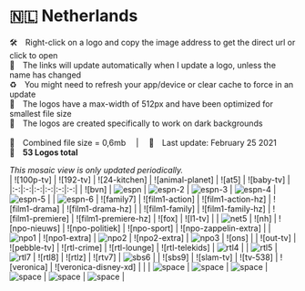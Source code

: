 🇳🇱 Netherlands
===============
🛠 Right-click on a logo and copy the image address to get the direct url or click to open  
🔗 The links will update automatically when I update a logo, unless the name has changed  
♻️ You might need to refresh your app/device or clear cache to force in an update  
📐 The logos have a max-width of 512px and have been optimized for smallest file size  
🖤 The logos are created specifically to work on dark backgrounds  
   
💾 Combined file size = 0,6mb  |  📅 Last update: February 25 2021  
🎨 __53 Logos total__ 
   
   
*This mosaic view is only updated periodically.*  
| ![100p-tv] | ![192-tv] | ![24-kitchen] | ![animal-planet] | ![at5] | ![baby-tv] |
|:-:|:-:|:-:|:-:|:-:|:-:|
| ![bvn] | ![espn] | ![espn-2] | ![espn-3] | ![espn-4] | ![espn-5] |
| ![espn-6] | ![family7] | ![film1-action] | ![film1-action-hz] | ![film1-drama] | ![film1-drama-hz] |
| ![film1-family] | ![film1-family-hz] | ![film1-premiere] | ![film1-premiere-hz] | ![fox] | ![l1-tv] |
| ![net5] | ![nh] | ![npo-nieuws] | ![npo-politiek] | ![npo-sport] | ![npo-zappelin-extra] |
| ![npo1] | ![npo1-extra] | ![npo2] | ![npo2-extra] | ![npo3] | ![ons] |
| ![out-tv] | ![pebble-tv] | ![rtl-crime] | ![rtl-lounge] | ![rtl-telekids] | ![rtl4] |
| ![rtl5] | ![rtl7] | ![rtl8] | ![rtlz] | ![rtv7] | ![sbs6] |
| ![sbs9] | ![slam-tv] | ![tv-538] | ![veronica] | ![veronica-disney-xd] |  |
| ![space] | ![space] | ![space] | ![space] | ![space] | ![space] |

[espn]:https://raw.githubusercontent.com/Tapiosinn/tv-logos/master/countries/netherlands/espn-nl.png
[espn-2]:https://raw.githubusercontent.com/Tapiosinn/tv-logos/master/countries/netherlands/espn-2-nl.png
[espn-3]:https://raw.githubusercontent.com/Tapiosinn/tv-logos/master/countries/netherlands/espn-3-nl.png
[espn-4]:https://raw.githubusercontent.com/Tapiosinn/tv-logos/master/countries/netherlands/espn-4-nl.png
[espn-5]:https://raw.githubusercontent.com/Tapiosinn/tv-logos/master/countries/netherlands/espn-5-nl.png
[espn-6]:https://raw.githubusercontent.com/Tapiosinn/tv-logos/master/countries/netherlands/espn-6-nl.png
[net5]:https://raw.githubusercontent.com/Tapiosinn/tv-logos/master/countries/netherlands/net5-nl.png
[npo1]:https://raw.githubusercontent.com/Tapiosinn/tv-logos/master/countries/netherlands/npo1-nl.png
[npo2]:https://raw.githubusercontent.com/Tapiosinn/tv-logos/master/countries/netherlands/npo2-nl.png
[npo3]:https://raw.githubusercontent.com/Tapiosinn/tv-logos/master/countries/netherlands/npo3-nl.png
[rtl4]:https://raw.githubusercontent.com/Tapiosinn/tv-logos/master/countries/netherlands/rtl4-nl.png
[rtl5]:https://raw.githubusercontent.com/Tapiosinn/tv-logos/master/countries/netherlands/rtl5-nl.png
[rtl7]:https://raw.githubusercontent.com/Tapiosinn/tv-logos/master/countries/netherlands/rtl7-nl.png
[sbs6]:https://raw.githubusercontent.com/Tapiosinn/tv-logos/master/countries/netherlands/sbs6-nl.png

[space]:https://raw.githubusercontent.com/Tapiosinn/tv-logos/master/misc/%CE%A9/space-1500.png
